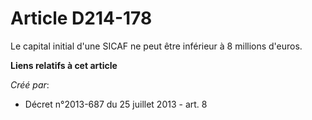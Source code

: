# Article D214-178

Le capital initial d'une SICAF ne peut être inférieur à 8 millions d'euros.

**Liens relatifs à cet article**

_Créé par_:

  - Décret n°2013-687 du 25 juillet 2013 - art. 8
